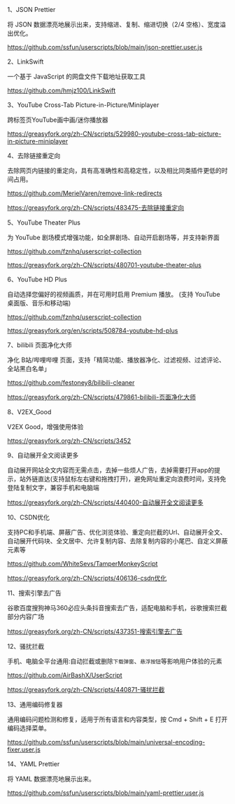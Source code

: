 1、JSON Prettier

将 JSON 数据漂亮地展示出来，支持缩进、复制、缩进切换（2/4 空格）、宽度溢出优化。

https://github.com/ssfun/userscripts/blob/main/json-prettier.user.js

2、LinkSwift

一个基于 JavaScript 的网盘文件下载地址获取工具

https://github.com/hmjz100/LinkSwift

3、YouTube Cross-Tab Picture-in-Picture/Miniplayer

跨标签页YouTube画中画/迷你播放器

https://greasyfork.org/zh-CN/scripts/529980-youtube-cross-tab-picture-in-picture-miniplayer

4、去除链接重定向

去除网页内链接的重定向，具有高准确性和高稳定性，以及相比同类插件更低的时间占用。

https://github.com/MerielVaren/remove-link-redirects

https://greasyfork.org/zh-CN/scripts/483475-去除链接重定向

5、YouTube Theater Plus

为 YouTube 剧场模式增强功能，如全屏剧场、自动开启剧场等，并支持新界面

https://github.com/fznhq/userscript-collection

https://greasyfork.org/zh-CN/scripts/480701-youtube-theater-plus

6、YouTube HD Plus

自动选择您偏好的视频画质，并在可用时启用 Premium 播放。 (支持 YouTube 桌面版、音乐和移动端)

https://github.com/fznhq/userscript-collection

https://greasyfork.org/en/scripts/508784-youtube-hd-plus

7、bilibili 页面净化大师

净化 B站/哔哩哔哩 页面，支持「精简功能、播放器净化、过滤视频、过滤评论、全站黑白名单」

https://github.com/festoney8/bilibili-cleaner

https://greasyfork.org/zh-CN/scripts/479861-bilibili-页面净化大师

8、V2EX_Good

V2EX Good，增强使用体验

https://greasyfork.org/zh-CN/scripts/3452

9、自动展开全文阅读更多

自动展开网站全文内容而无需点击，去掉一些烦人广告，去掉需要打开app的提示，站外链直达(支持鼠标左右键和拖拽打开)，避免网址重定向浪费时间，支持免登陆复制文字，兼容手机和电脑端

https://greasyfork.org/zh-CN/scripts/440400-自动展开全文阅读更多

10、CSDN优化

支持PC和手机端、屏蔽广告、优化浏览体验、重定向拦截的Url、自动展开全文、自动展开代码块、全文居中、允许复制内容、去除复制内容的小尾巴、自定义屏蔽元素等

https://github.com/WhiteSevs/TamperMonkeyScript

https://greasyfork.org/zh-CN/scripts/406136-csdn优化

11、搜索引擎去广告

谷歌百度搜狗神马360必应头条抖音搜索去广告，适配电脑和手机，谷歌搜索拦截部分内容广场

https://greasyfork.org/zh-CN/scripts/437351-搜索引擎去广告

12、骚扰拦截

手机、电脑全平台通用:自动拦截或删除`下载弹窗`、`悬浮按钮`等影响用户体验的元素

https://github.com/AirBashX/UserScript

https://greasyfork.org/zh-CN/scripts/440871-骚扰拦截

13、通用编码修复器

通用编码问题检测和修复，适用于所有语言和内容类型，按 Cmd + Shift + E 打开编码选择菜单。

https://github.com/ssfun/userscripts/blob/main/universal-encoding-fixer.user.js

14、YAML Prettier

将 YAML 数据漂亮地展示出来。

https://github.com/ssfun/userscripts/blob/main/yaml-prettier.user.js

